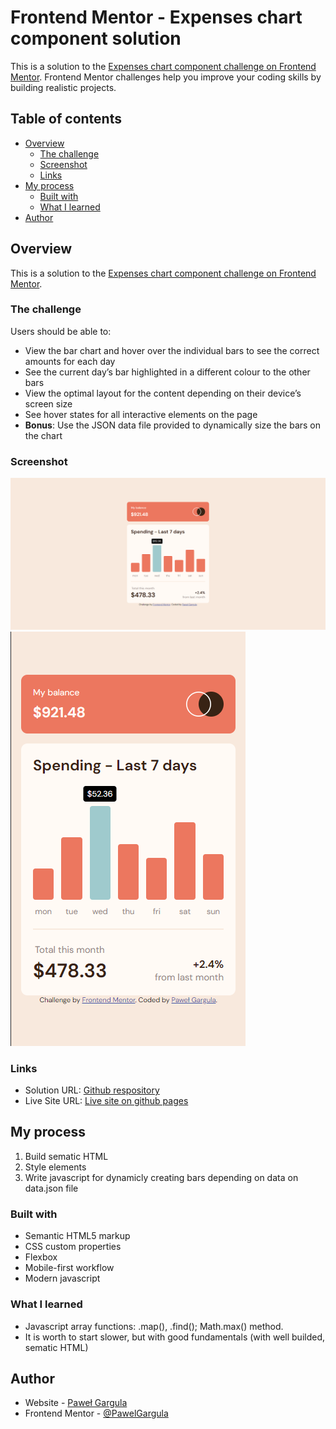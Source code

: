 # Frontend Mentor - Expenses chart component solution

This is a solution to the [Expenses chart component challenge on Frontend Mentor](https://www.frontendmentor.io/challenges/expenses-chart-component-e7yJBUdjwt). Frontend Mentor challenges help you improve your coding skills by building realistic projects. 

## Table of contents

- [Overview](#overview)
  - [The challenge](#the-challenge)
  - [Screenshot](#screenshot)
  - [Links](#links)
- [My process](#my-process)
  - [Built with](#built-with)
  - [What I learned](#what-i-learned)
- [Author](#author)

## Overview
This is a solution to the [Expenses chart component challenge on Frontend Mentor](https://www.frontendmentor.io/challenges/expenses-chart-component-e7yJBUdjwt).

### The challenge

Users should be able to:

- View the bar chart and hover over the individual bars to see the correct amounts for each day
- See the current day’s bar highlighted in a different colour to the other bars
- View the optimal layout for the content depending on their device’s screen size
- See hover states for all interactive elements on the page
- **Bonus**: Use the JSON data file provided to dynamically size the bars on the chart

### Screenshot

![](./screenshots/screen_desktop_1080x1920.png)
![](./screenshots/screen_mobile_375x667.png)


### Links

- Solution URL: [Github respository](https://github.com/PawelGargula/expenses-chart-component-main)
- Live Site URL: [Live site on github pages](https://pawelgargula.github.io/expenses-chart-component-main/)

## My process
 1. Build sematic HTML
 2. Style elements
 3. Write javascript for dynamicly creating bars depending on data on data.json file

### Built with
- Semantic HTML5 markup
- CSS custom properties
- Flexbox
- Mobile-first workflow
- Modern javascript

### What I learned
- Javascript array functions: .map(), .find(); Math.max() method.
- It is worth to start slower, but with good fundamentals (with well builded, sematic HTML) 

## Author

- Website - [Paweł Gargula](https://github.com/PawelGargula)
- Frontend Mentor - [@PawelGargula](https://www.frontendmentor.io/profile/PawelGargula)
